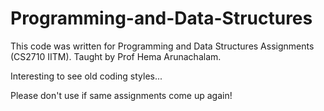 # Programming-and-Data-Structures
This code was written for Programming and Data Structures Assignments (CS2710 IITM). Taught by Prof Hema Arunachalam.

Interesting to see old coding styles... 

Please don't use if same assignments come up again!
